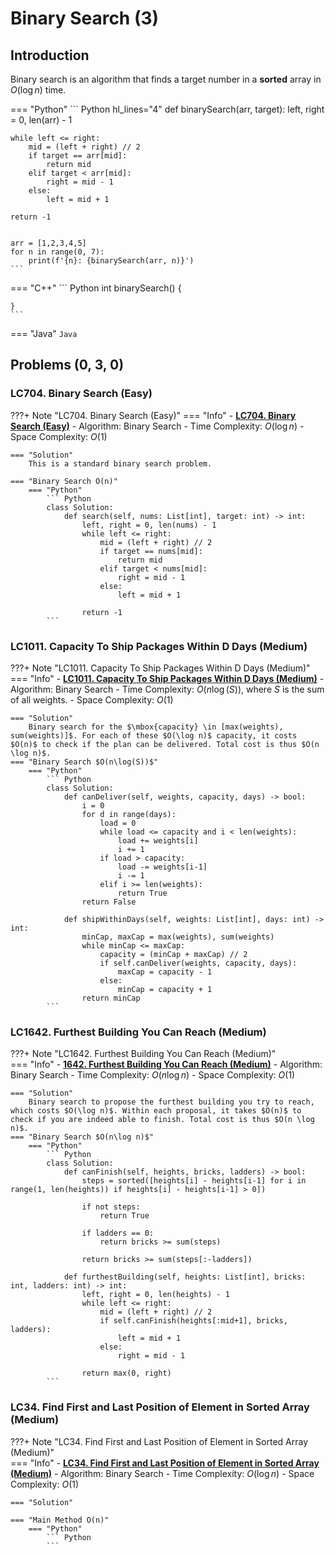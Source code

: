 # Binary Search (3)

## Introduction

Binary search is an algorithm that finds a target number in a **sorted** array in $O(\log n)$ time.

=== "Python"
    ``` Python hl_lines="4"
    def binarySearch(arr, target):
    left, right = 0, len(arr) - 1

    while left <= right:
        mid = (left + right) // 2
        if target == arr[mid]:
            return mid
        elif target < arr[mid]:
            right = mid - 1
        else:
            left = mid + 1

    return -1


    arr = [1,2,3,4,5]
    for n in range(0, 7):
        print(f'{n}: {binarySearch(arr, n)}')
    ```                

=== "C++"
    ``` Python
    int binarySearch() {

    }
    ```  

=== "Java"
    ``` Java 
    ```  

## Problems (0, 3, 0)
### LC704. Binary Search (Easy)
???+ Note "LC704. Binary Search (Easy)"
    === "Info"
        - **<a href="https://leetcode-cn.com/problems/binary-search/" target="_blank">LC704. Binary Search (Easy)</a>**
        - Algorithm: Binary Search
        - Time Complexity: $O(\log n)$
        - Space Complexity: $O(1)$
        
    === "Solution"
        This is a standard binary search problem.

    === "Binary Search O(n)"
        === "Python"
            ``` Python
            class Solution:
                def search(self, nums: List[int], target: int) -> int:
                    left, right = 0, len(nums) - 1
                    while left <= right:
                        mid = (left + right) // 2
                        if target == nums[mid]:
                            return mid
                        elif target < nums[mid]:
                            right = mid - 1
                        else:
                            left = mid + 1

                    return -1
            ```        

### LC1011. Capacity To Ship Packages Within D Days (Medium)
???+ Note "LC1011. Capacity To Ship Packages Within D Days (Medium)"    
    === "Info"
        - **<a href="https://leetcode-cn.com/problems/capacity-to-ship-packages-within-d-days/" target="_blank">LC1011. Capacity To Ship Packages Within D Days (Medium)</a>**
        - Algorithm: Binary Search
        - Time Complexity: $O(n\log(S))$, where $S$ is the sum of all weights.
        - Space Complexity: $O(1)$

    === "Solution"
        Binary search for the $\mbox{capacity} \in [max(weights), sum(weights)]$. For each of these $O(\log n)$ capacity, it costs $O(n)$ to check if the plan can be delivered. Total cost is thus $O(n \log n)$.
    === "Binary Search $O(n\log(S))$"
        === "Python"
            ``` Python
            class Solution:
                def canDeliver(self, weights, capacity, days) -> bool:
                    i = 0
                    for d in range(days):
                        load = 0
                        while load <= capacity and i < len(weights):
                            load += weights[i]
                            i += 1
                        if load > capacity:
                            load -= weights[i-1]
                            i -= 1
                        elif i >= len(weights):
                            return True
                    return False
                        
                def shipWithinDays(self, weights: List[int], days: int) -> int:
                    minCap, maxCap = max(weights), sum(weights)
                    while minCap <= maxCap:
                        capacity = (minCap + maxCap) // 2
                        if self.canDeliver(weights, capacity, days):
                            maxCap = capacity - 1
                        else:
                            minCap = capacity + 1
                    return minCap   
            ```

### LC1642. Furthest Building You Can Reach (Medium)
???+ Note "LC1642. Furthest Building You Can Reach (Medium)"    
    === "Info"
        - **<a href="https://leetcode-cn.com/problems/furthest-building-you-can-reach/" target="_blank">1642. Furthest Building You Can Reach (Medium)</a>**
        - Algorithm: Binary Search
        - Time Complexity: $O(n\log n)$
        - Space Complexity: $O(1)$

    === "Solution"
        Binary search to propose the furthest building you try to reach, which costs $O(\log n)$. Within each proposal, it takes $O(n)$ to check if you are indeed able to finish. Total cost is thus $O(n \log n)$.
    === "Binary Search $O(n\log n)$"
        === "Python"
            ``` Python
            class Solution:
                def canFinish(self, heights, bricks, ladders) -> bool:    
                    steps = sorted([heights[i] - heights[i-1] for i in range(1, len(heights)) if heights[i] - heights[i-1] > 0])
                            
                    if not steps:
                        return True

                    if ladders == 0:
                        return bricks >= sum(steps)

                    return bricks >= sum(steps[:-ladders])

                def furthestBuilding(self, heights: List[int], bricks: int, ladders: int) -> int:
                    left, right = 0, len(heights) - 1
                    while left <= right:
                        mid = (left + right) // 2
                        if self.canFinish(heights[:mid+1], bricks, ladders):
                            left = mid + 1
                        else:
                            right = mid - 1
                    
                    return max(0, right)
            ```
        
### LC34. Find First and Last Position of Element in Sorted Array (Medium)
???+ Note "LC34. Find First and Last Position of Element in Sorted Array (Medium)"    
    === "Info"
        - **<a href="https://leetcode.com/problems/find-first-and-last-position-of-element-in-sorted-array/" target="_blank">LC34. Find First and Last Position of Element in Sorted Array (Medium)</a>**
        - Algorithm: Binary Search
        - Time Complexity: $O(\log n)$
        - Space Complexity: $O(1)$

    === "Solution"

    === "Main Method O(n)"
        === "Python"
            ``` Python            
            ```